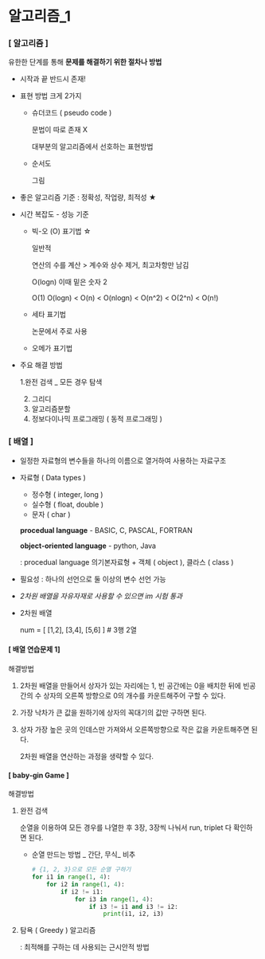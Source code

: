 # 알고리즘_1

### [ 알고리즘 ]

유한한 단계를 통해 **문제를 해결하기 위한 절차나 방법**

- 시작과 끝 반드시 존재!

- 표현 방법 크게 2가지

  - 슈더코드 ( pseudo code ) 

    문법이 따로 존재 X

    대부분의 알고리즘에서 선호하는 표현방법

  - 순서도

    그림

- 좋은 알고리즘 기준 : 정확성, 작업량, 최적성 ★

- 시간 복잡도 - 성능 기준

  - 빅-오 (O) 표기법 ☆

    일반적

    연산의 수를 계산 > 계수와 상수 제거, 최고차항만 남김

    O(logn) 이때 밑은 숫자 2

    O(1) O(logn) < O(n) < O(nlogn) < O(n^2) < O(2^n) < O(n!)

  - 세타 표기법

    논문에서 주로 사용

  - 오메가 표기법

- 주요 해결 방법

  1.완전 검색 _ 모든 경우 탐색

  2. 그리디 
  3. 알고리즘분할 
  4. 정보다이나믹 프로그래밍 ( 동적 프로그래밍 )

  

### [ 배열 ]

- 일정한 자료형의 변수들을 하나의 이름으로 열거하여 사용하는 자료구조 

- 자료형 ( Data types )

  - 정수형 ( integer, long )
  - 실수형 ( float, double )
  - 문자 ( char )

  **procedual language** - BASIC, C, PASCAL, FORTRAN

  **object-oriented language** - python, Java

  : procedual language 의기본자료형 + 객체 ( object ), 클라스 ( class )

- 필요성 : 하나의 선언으로 둘 이상의 변수 선언 가능

- *2차원 배열을 자유자재로 사용할 수 있으면 im 시험 통과*

- 2차원 배열

  num = [ [1,2], [3,4], [5,6] ] # 3행 2열



#### [ 배열 연습문제 1]

해결방법

1. 2차원 배열을 만들어서 상자가 있는 자리에는 1, 빈 공간에는 0을 배치한 뒤에 빈공간의 수 상자의 오른쪽 방향으로 0의 개수를 카운트해주어 구할 수 있다.

2. 가장 낙차가 큰 값을 원하기에 상자의 꼭대기의 값만 구하면 된다.

3. 상자 가장 높은 곳의 인데스만 가져와서 오른쪽방향으로 작은 값을 카운트해주면 된다.

    2차원 배열을 연산하는 과정을 생략할 수 있다.



#### [ baby-gin Game ]

해결방법

1. 완전 검색

   순열을 이용하여 모든 경우를 나열한 후 3장, 3장씩 나눠서 run, triplet 다 확인하면 된다. 

   - 순열 만드는 방법 _ 간단, 무식_ 비추

     ```python
     # {1, 2, 3}으로 모든 순열 구하기
     for i1 in range(1, 4):
         for i2 in range(1, 4):
             if i2 != i1:
                 for i3 in range(1, 4):
                     if i3 != i1 and i3 != i2:
                         print(i1, i2, i3)
     ```

2. 탐욕 ( Greedy ) 알고리즘

   : 최적해를 구하는 데 사용되는 근시안적 방법





































